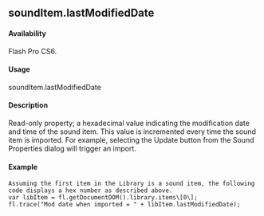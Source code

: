 ## soundItem.lastModifiedDate

#### Availability

Flash Pro CS6.

#### Usage

soundItem.lastModifiedDate

#### Description

Read-only property; a hexadecimal value indicating the modification date and time of the sound item. This value is incremented every time the sound item is imported. For example, selecting the Update button from the Sound Properties dialog will trigger an import.

#### Example

```
Assuming the first item in the Library is a sound item, the following code displays a hex number as described above.
var libItem = fl.getDocumentDOM().library.items\[0\];
fl.trace("Mod date when imported = " + libItem.lastModifiedDate);

```